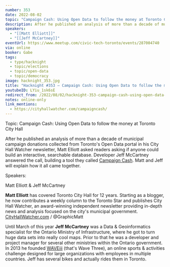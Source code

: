 ```yaml
---
number: 353
date: 2022-08-02
topic: "Campaign Cash: Using Open Data to follow the money at Toronto City Hall"
description: After he published an analysis of more than a decade of municipal campaign donations collected from Toronto's Open Data portal in his City Hall Watcher newsletter, Matt Elliott asked readers asking if anyone could build an interactive, searchable database. Developer Jeff McCartney answered the call, building a tool they called Campaign Cash. Matt and Jeff will explain how it all came together.
speakers:
  - "[[Matt Elliott]]"
  - "[[Jeff McCartney]]"
eventUrl: https://www.meetup.com/civic-tech-toronto/events/287004740
via: online
booker: Gabe
tags:
  - type/hacknight
  - topic/elections
  - topic/open-data
  - topic/democracy
image: hacknight_353.jpg
title: "Hacknight #353 – Campaign Cash: Using Open Data to follow the money at Toronto City Hall"
youtubeID: LYiu_1sk6sE
redirect_from: /2022/08/02/hacknight-353-campaign-cash-using-open-data-to-follow-the-money-at-toronto-city-hall-with-matt-elliott-jeff-mccartney/
notes: online-only
link_mentions:
  - https://cityhallwatcher.com/campaigncash/
---
```


Topic:
Campaign Cash: Using Open Data to follow the money at Toronto City Hall

After he published an analysis of more than a decade of municipal campaign donations collected from Toronto's Open Data portal in his City Hall Watcher newsletter, Matt Elliott asked readers asking if anyone could build an interactive, searchable database. Developer Jeff McCartney answered the call, building a tool they called [Campaign Cash](https://cityhallwatcher.com/campaigncash/). Matt and Jeff will explain how it all came together.

Speakers:

Matt Elliott & Jeff McCartney

**Matt Elliott** has covered Toronto City Hall for 12 years. Starting as a blogger, he now contributes a weekly column to the Toronto Star and publishes City Hall Watcher, an award-winning independent newsletter providing in-depth news and analysis focused on the city's municipal government. [CityHallWatcher.com](http://cityhallwatcher.com/) / @GraphicMatt

Until March of this year **Jeff McCartney** was a Data & Geoinformatics specialist for the Ontario Ministry of Infrastructure, where he got to turn huge data sets into really cool maps. Prior to that he was a developer and project manager for several other ministries within the Ontario government. In 2013 he founded [WAVEiii](http://www.waveiii.com) (that's Wave Three), an online sports & activities challenge designed for large organizations with employees in multiple countries. Jeff has several bikes and actually rides them in Toronto.
